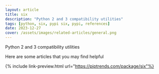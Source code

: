 ```yaml
---
layout: article
title: six
description: "Python 2 and 3 compatibility utilities"
tags: [python, six, pypi six, pypi, references]
date: 2023-12-27
cover: /assets/images/related-articles/general.png
---
```


Python 2 and 3 compatibility utilities

Here are some articles that you may find helpful

{% include link-preview.html url="https://piptrends.com/package/six"%}